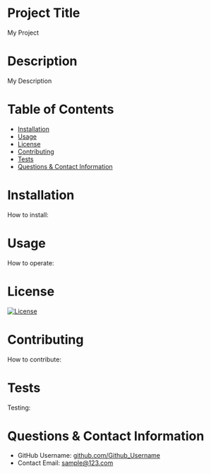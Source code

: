 
  
  # Project Title
  My Project
  
  # Description
  My Description
  
  # Table of Contents 
  * [Installation](#Installation)
  * [Usage](#Usage)
  * [License](#Installation)
  * [Contributing](#Contributing)
  * [Tests](#Tests)
  * [Questions & Contact Information](#questions--contact-information)
      
  # Installation
  How to install:
  # Usage
  How to operate:
  # License 
  

 
  [![License](https://img.shields.io/badge/License-Boost%201.0-lightblue.svg)](https://www.boost.org/LICENSE_1_0.txt)
  
  # Contributing 
  How to contribute:
  # Tests
  Testing:
  # Questions & Contact Information 
  * GitHub Username: [github.com/Github_Username](github.com/Github_Username)
  * Contact Email: sample@123.com

